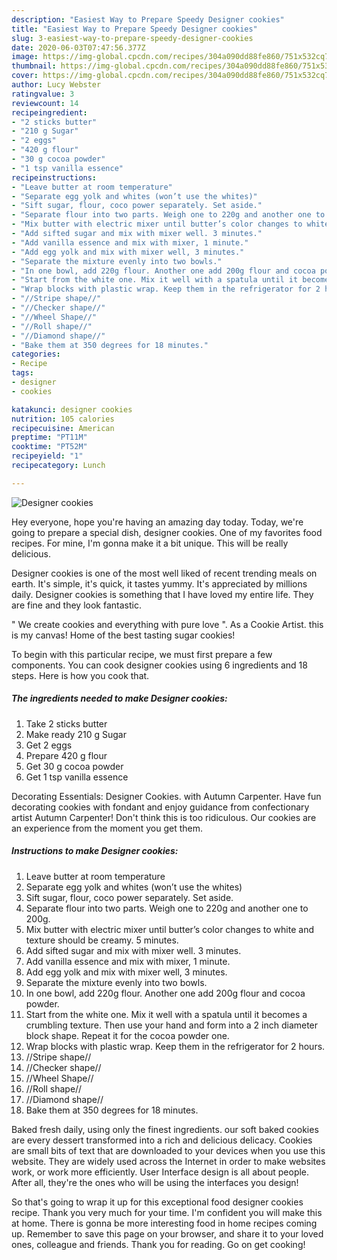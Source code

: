 ```yaml
---
description: "Easiest Way to Prepare Speedy Designer cookies"
title: "Easiest Way to Prepare Speedy Designer cookies"
slug: 3-easiest-way-to-prepare-speedy-designer-cookies
date: 2020-06-03T07:47:56.377Z
image: https://img-global.cpcdn.com/recipes/304a090dd88fe860/751x532cq70/designer-cookies-recipe-main-photo.jpg
thumbnail: https://img-global.cpcdn.com/recipes/304a090dd88fe860/751x532cq70/designer-cookies-recipe-main-photo.jpg
cover: https://img-global.cpcdn.com/recipes/304a090dd88fe860/751x532cq70/designer-cookies-recipe-main-photo.jpg
author: Lucy Webster
ratingvalue: 3
reviewcount: 14
recipeingredient:
- "2 sticks butter"
- "210 g Sugar"
- "2 eggs"
- "420 g flour"
- "30 g cocoa powder"
- "1 tsp vanilla essence"
recipeinstructions:
- "Leave butter at room temperature"
- "Separate egg yolk and whites (won’t use the whites)"
- "Sift sugar, flour, coco power separately. Set aside."
- "Separate flour into two parts. Weigh one to 220g and another one to 200g."
- "Mix butter with electric mixer until butter’s color changes to white and texture should be creamy. 5 minutes."
- "Add sifted sugar and mix with mixer well. 3 minutes."
- "Add vanilla essence and mix with mixer, 1 minute."
- "Add egg yolk and mix with mixer well, 3 minutes."
- "Separate the mixture evenly into two bowls."
- "In one bowl, add 220g flour. Another one add 200g flour and cocoa powder."
- "Start from the white one. Mix it well with a spatula until it becomes a crumbling texture. Then use your hand and form into a 2 inch diameter block shape. Repeat it for the cocoa powder one."
- "Wrap blocks with plastic wrap. Keep them in the refrigerator for 2 hours."
- "//Stripe shape//"
- "//Checker shape//"
- "//Wheel Shape//"
- "//Roll shape//"
- "//Diamond shape//"
- "Bake them at 350 degrees for 18 minutes."
categories:
- Recipe
tags:
- designer
- cookies

katakunci: designer cookies 
nutrition: 105 calories
recipecuisine: American
preptime: "PT11M"
cooktime: "PT52M"
recipeyield: "1"
recipecategory: Lunch

---
```



![Designer cookies](https://img-global.cpcdn.com/recipes/304a090dd88fe860/751x532cq70/designer-cookies-recipe-main-photo.jpg)

Hey everyone, hope you're having an amazing day today. Today, we're going to prepare a special dish, designer cookies. One of my favorites food recipes. For mine, I'm gonna make it a bit unique. This will be really delicious.

Designer cookies is one of the most well liked of recent trending meals on earth. It's simple, it's quick, it tastes yummy. It's appreciated by millions daily. Designer cookies is something that I have loved my entire life. They are fine and they look fantastic.

&#34; We create cookies and everything with pure love &#34;. As a Cookie Artist. this is my canvas! Home of the best tasting sugar cookies!


To begin with this particular recipe, we must first prepare a few components. You can cook designer cookies using 6 ingredients and 18 steps. Here is how you cook that.

<!--inarticleads1-->

##### The ingredients needed to make Designer cookies:

1. Take 2 sticks butter
1. Make ready 210 g Sugar
1. Get 2 eggs
1. Prepare 420 g flour
1. Get 30 g cocoa powder
1. Get 1 tsp vanilla essence


Decorating Essentials: Designer Cookies. with Autumn Carpenter. Have fun decorating cookies with fondant and enjoy guidance from confectionary artist Autumn Carpenter! Don&#39;t think this is too ridiculous. Our cookies are an experience from the moment you get them. 

<!--inarticleads2-->

##### Instructions to make Designer cookies:

1. Leave butter at room temperature
1. Separate egg yolk and whites (won’t use the whites)
1. Sift sugar, flour, coco power separately. Set aside.
1. Separate flour into two parts. Weigh one to 220g and another one to 200g.
1. Mix butter with electric mixer until butter’s color changes to white and texture should be creamy. 5 minutes.
1. Add sifted sugar and mix with mixer well. 3 minutes.
1. Add vanilla essence and mix with mixer, 1 minute.
1. Add egg yolk and mix with mixer well, 3 minutes.
1. Separate the mixture evenly into two bowls.
1. In one bowl, add 220g flour. Another one add 200g flour and cocoa powder.
1. Start from the white one. Mix it well with a spatula until it becomes a crumbling texture. Then use your hand and form into a 2 inch diameter block shape. Repeat it for the cocoa powder one.
1. Wrap blocks with plastic wrap. Keep them in the refrigerator for 2 hours.
1. //Stripe shape//
1. //Checker shape//
1. //Wheel Shape//
1. //Roll shape//
1. //Diamond shape//
1. Bake them at 350 degrees for 18 minutes.


Baked fresh daily, using only the finest ingredients. our soft baked cookies are every dessert transformed into a rich and delicious delicacy. Cookies are small bits of text that are downloaded to your devices when you use this website. They are widely used across the Internet in order to make websites work, or work more efficiently. User Interface design is all about people. After all, they&#39;re the ones who will be using the interfaces you design! 

So that's going to wrap it up for this exceptional food designer cookies recipe. Thank you very much for your time. I'm confident you will make this at home. There is gonna be more interesting food in home recipes coming up. Remember to save this page on your browser, and share it to your loved ones, colleague and friends. Thank you for reading. Go on get cooking!
